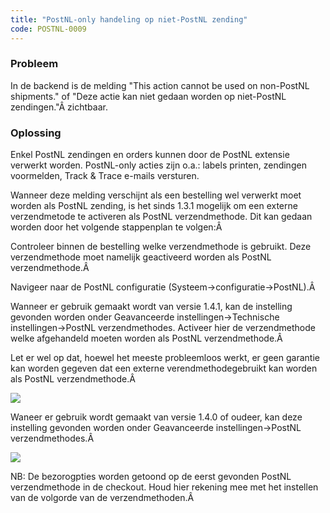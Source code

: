 ```yaml
---
title: "PostNL-only handeling op niet-PostNL zending"
code: POSTNL-0009
---
```


### Probleem

In de backend is de melding "This action cannot be used on non-PostNL shipments." of "Deze actie kan niet gedaan worden op niet-PostNL zendingen."Â zichtbaar.

### Oplossing

Enkel PostNL zendingen en orders kunnen door de PostNL extensie verwerkt worden. PostNL-only acties zijn o.a.: labels printen, zendingen voormelden, Track & Trace e-mails versturen.

Wanneer deze melding verschijnt als een bestelling wel verwerkt moet worden als PostNL zending, is het sinds 1.3.1 mogelijk om een externe verzendmetode te activeren als PostNL verzendmethode. Dit kan gedaan worden door het volgende stappenplan te volgen:Â 

Controleer binnen de bestelling welke verzendmethode is gebruikt. Deze verzendmethode moet namelijk geactiveerd worden als PostNL verzendmethode.Â 

Navigeer naar de PostNL configuratie (Systeem->configuratie->PostNL).Â 

Wanneer er gebruik gemaakt wordt van versie 1.4.1, kan de instelling gevonden worden onder Geavanceerde instellingen->Technische instellingen->PostNL verzendmethodes. Activeer hier de verzendmethode welke afgehandeld moeten worden als PostNL verzendmethode.Â 

Let er wel op dat, hoewel het meeste probleemloos werkt, er geen garantie kan worden gegeven dat een externe verendmethodegebruikt kan worden als PostNL verzendmethode.Â 

![]({{site.baseurl}}/assets/images/POSTNL-0009_0.png)

Waneer er gebruik wordt gemaakt van versie 1.4.0 of oudeer, kan deze instelling gevonden worden onder Geavanceerde instellingen->PostNL verzendmethodes.Â 

![]({{site.baseurl}}/assets/images/POSTNL-0009_1.png)

NB: De bezorogpties worden getoond op de eerst gevonden PostNL verzendmethode in de checkout. Houd hier rekening mee met het instellen van de volgorde van de verzendmethoden.Â

